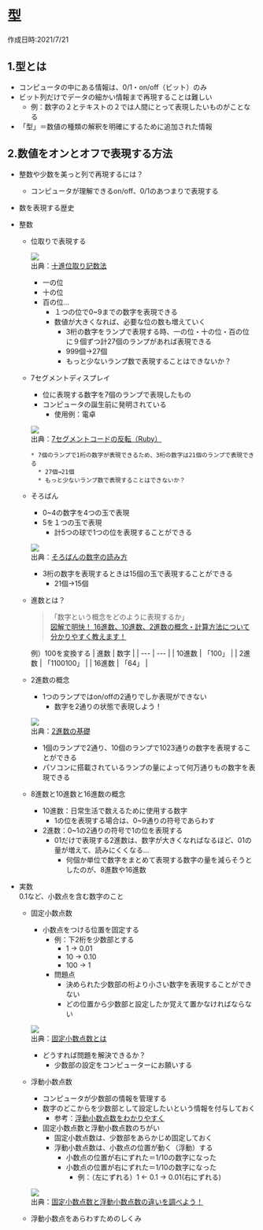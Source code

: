 # 型
作成日時:2021/7/21

## 1.型とは
* コンピュータの中にある情報は、0/1・on/off（ビット）のみ
* ビット列だけでデータの細かい情報まで再現することは難しい
  * 例：数字の２とテキストの２では人間にとって表現したいものがことなる
* 「型」＝数値の種類の解釈を明確にするために追加された情報


## 2.数値をオンとオフで表現する方法
* 整数や少数を美っと列で再現するには？
  * コンピュータが理解できるon/off、0/1のあつまりで表現する

* 数を表現する歴史

* 整数
  * 位取りで表現する

    ![](2021-07-24-21-45-08.png)   
    出典：[十進位取り記数法](https://www.shinko-keirin.co.jp/keirinkan/sansu/WebHelp/01/page1_21.html)

    * 一の位
    * 十の位
    * 百の位…
      * １つの位で0~9までの数字を表現できる
      * 数値が大きくなれば、必要な位の数も増えていく
        * 3桁の数字をランプで表現する時、一の位・十の位・百の位に９個ずつ計27個のランプがあれば表現できる
        * 999個→27個
        * もっと少ないランプ数で表現することはできないか？

  * 7セグメントディスプレイ
    * 位に表現する数字を7個のランプで表現したもの
    * コンピュータの誕生前に発明されている
      * 使用例：電卓

    ![](2021-07-24-21-48-58.png)   
    出典：[7セグメントコードの反転（Ruby）](https://obelisk.hatenablog.com/entry/2017/12/29/061237)

        * 7個のランプで1桁の数字が表現できるため、3桁の数字は21個のランプで表現できる
          * 27個→21個
          * もっと少ないランプ数で表現することはできないか？

  * そろばん
    * 0~4の数字を4つの玉で表現
    * 5を１つの玉で表現
      * 計5つの球で1つの位を表現することができる
      
    ![](2021-07-25-23-37-40.png)   
    出典：[そろばんの数字の読み方](https://dokugaku.org/soroban/howToRead.php)

      * 3桁の数字を表現するときは15個の玉で表現することができる
        * 21個→15個

  * 進数とは？
    > 「数字という概念をどのように表現するか」   
    [図解で明快！ 16進数、10進数、2進数の概念・計算方法について分かりやすく教えます！](https://my-terrace.com/engineer1/)

    例）100を変換する
    | 進数 | 数字 |
    | --- | --- |
    | 10進数 | 「100」 |
    | 2進数 | 「1100100」 |
    | 16進数 | 「64」 |

  * 2進数の概念
    * 1つのランプではon/offの2通りでしか表現ができない
      * 数字を2通りの状態で表現しよう！

    ![](2021-07-25-23-55-34.png)   
    出典：[2進数の基礎](https://www.pc-master.jp/words/2sinsu.html)

      * 1個のランプで2通り、10個のランプで1023通りの数字を表現することができる
      * パソコンに搭載されているランプの量によって何万通りもの数字を表現できる

  * 8進数と10進数と16進数の概念
    * 10進数：日常生活で数えるために使用する数字
      * 1の位を表現する場合は、0~9通りの符号であらわす
    * 2進数：0~1の2通りの符号で1の位を表現する
      * 01だけで表現する2進数は、数字が大きくなればなるほど、01の量が増えて、読みにくくなる…
        * 何個か単位で数字をまとめて表現する数字の量を減らそうとしたのが、8進数や16進数

* 実数   
  0.1など、小数点を含む数字のこと
  * 固定小数点数
    * 小数点をつける位置を固定する
      * 例：下2桁を少数部とする
        * 1 → 0.01
        * 10 → 0.10
        * 100 → 1
      * 問題点
        * 決められた少数部の桁より小さい数字を表現することができない
        * どの位置から少数部と設定したか覚えて置かなければならない

    ![](2021-07-27-23-52-32.png)   
    出典：[固定小数点数とは](https://medium-company.com/%E5%9B%BA%E5%AE%9A%E5%B0%8F%E6%95%B0%E7%82%B9%E6%95%B0/)

      * どうすれば問題を解決できるか？
        * 少数部の設定をコンピューターにお願いする

  * 浮動小数点数
    * コンピュータが少数部の情報を管理する
    * 数字のどこからを少数部として設定したいという情報を付与しておく
      * 参考：[浮動小数点数をわかりやすく](https://wa3.i-3-i.info/word14959.html)
    * 固定小数点数と浮動小数点数のちがい
      * 固定小数点数は、少数部をあらかじめ固定しておく
      * 浮動小数点数は、小数点の位置が動く（浮動）する
        * 小数点の位置が右にずれた＝1/10の数字になった
        * 小数点の位置が右にずれた＝1/10の数字になった
          * 例：（左にずれる）1 ← 0.1 → 0.01(右にずれる)
    
    ![](2021-07-28-00-02-33.png)   
      出典：[固定小数点数と浮動小数点数の違いを調べよう！](https://itmanabi.com/fixed-floating/)

  * 浮動小数点をあらわすためのしくみ